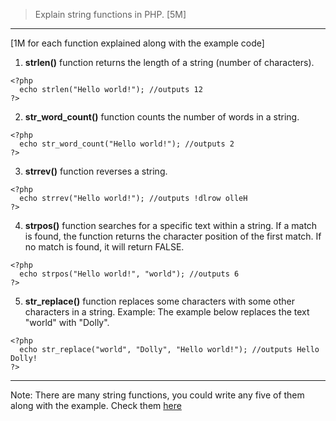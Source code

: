 > Explain string functions in PHP. [5M]
***
[1M for each function explained along with the example code]
1. **strlen()** function returns the length of a string (number of characters).  
```
<?php
  echo strlen("Hello world!"); //outputs 12
?>
```
2. **str_word_count()** function counts the number of words in a string. 
```
<?php
  echo str_word_count("Hello world!"); //outputs 2
?>
```
3. **strrev()** function reverses a string.
```
<?php
  echo strrev("Hello world!"); //outputs !dlrow olleH
?>
```
4. **strpos()** function searches for a specific text within a string. 
If a match is found, the function returns the character position of the first match. If no match is found, it will return FALSE.
```
<?php
  echo strpos("Hello world!", "world"); //outputs 6
?>
```
5. **str_replace()** function replaces some characters with some other characters in a string. 
Example: The example below replaces the text "world" with "Dolly".
```
<?php
  echo str_replace("world", "Dolly", "Hello world!"); //outputs Hello Dolly!
?>
```
***
Note: There are many string functions, you could write any five of them along with the example. 
Check them [here](http://www.w3schools.com/php/php_ref_string.asp)
